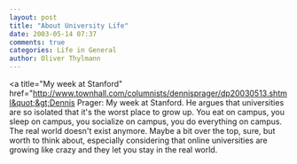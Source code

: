 ```yaml
---
layout: post
title: "About University Life"
date: 2003-05-14 07:37
comments: true
categories: Life in General
author: Oliver Thylmann
---
```



&lt;a title=&quot;My week at Stanford&quot; href=&quot;http://www.townhall.com/columnists/dennisprager/dp20030513.shtml&quot;&gt;Dennis Prager: My week at Stanford. He argues that universities are so isolated that it's the worst place to grow up. You eat on campus, you sleep on campus, you socialize on campus, you do everything on campus. The real world doesn't exist anymore. Maybe a bit over the top, sure, but worth to think about, especially considering that online universities are growing like crazy and they let you stay in the real world.


